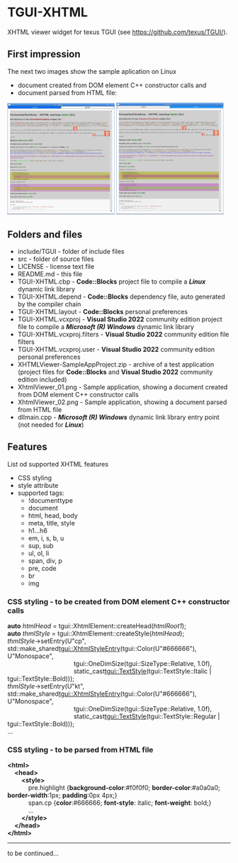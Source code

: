 # TGUI-XHTML
XHTML viewer widget for texus TGUI (see https://github.com/texus/TGUI/).

## First impression
The next two images show the sample aplication on Linux
* document created from DOM element C++ constructor calls and
* document parsed from HTML file:

<img src="XhtmlViewer_01.png" width="48%"/>  <img src="XhtmlViewer_02.png" width="48%"/>


## Folders and files
* include/TGUI                     - folder of include files
* src                              - folder of source files
* LICENSE                          - license text file
* README.md                        - this file
* TGUI-XHTML.cbp                   - **Code::Blocks** project file to compile a ***Linux*** dynamic link library
* TGUI-XHTML.depend                - **Code::Blocks** dependency file, auto generated by the compiler chain
* TGUI-XHTML.layout                - **Code::Blocks** personal preferences
* TGUI-XHTML.vcxproj               - **Visual Studio 2022** community edition project file to compile a ***Microsoft (R) Windows*** dynamic link library
* TGUI-XHTML.vcxproj.filters       - **Visual Studio 2022** community edition file filters
* TGUI-XHTML.vcxproj.user          - **Visual Studio 2022** community edition personal preferences
* XHTMLViewer-SampleAppProject.zip - archive of a test application (project files for **Code::Blocks** and **Visual Studio 2022** community edition included)
* XhtmlViewer_01.png               - Sample application, showing a document created from DOM element C++ constructor calls
* XhtmlViewer_02.png               - Sample application, showing a document parsed from HTML file
* dllmain.cpp                      - ***Microsoft (R) Windows*** dynamic link library entry point (not needed for ***Linux***)

## Features
List od supported XHTML features
* CSS styling
* style attribute
* supported tags:
  * !documenttype
  * document
  * html, head, body
  * meta, title, style
  * h1...h6
  * em, i, s, b, u
  * sup, sub
  * ul, ol, li
  * span, div, p
  * pre, code
  * br
  * img

### CSS styling - to be created from DOM element C++ constructor calls
**auto** *htmlHead* = tgui::XhtmlElement::createHead(*htmlRoot1*);<br/>
**auto** *thmlStyle* = tgui::XhtmlElement::createStyle(*htmlHead*);<br/>
*thmlStyle*->setEntry(U"cp", std::make_shared<tgui::XhtmlStyleEntry>(tgui::Color(U"#666666"), U"Monospace",<br/>
&nbsp; &nbsp; &nbsp; &nbsp; &nbsp; &nbsp; &nbsp; &nbsp; &nbsp; &nbsp; &nbsp; &nbsp; &nbsp; &nbsp; &nbsp; &nbsp; &nbsp; &nbsp; &nbsp; tgui::OneDimSize(tgui::SizeType::Relative, 1.0f),<br/>
&nbsp; &nbsp; &nbsp; &nbsp; &nbsp; &nbsp; &nbsp; &nbsp; &nbsp; &nbsp; &nbsp; &nbsp; &nbsp; &nbsp; &nbsp; &nbsp; &nbsp; &nbsp; &nbsp; static_cast<tgui::TextStyle>(tgui::TextStyle::Italic  | tgui::TextStyle::Bold)));<br/>
*thmlStyle*->setEntry(U"kt", std::make_shared<tgui::XhtmlStyleEntry>(tgui::Color(U"#666666"), U"Monospace",<br/>
&nbsp; &nbsp; &nbsp; &nbsp; &nbsp; &nbsp; &nbsp; &nbsp; &nbsp; &nbsp; &nbsp; &nbsp; &nbsp; &nbsp; &nbsp; &nbsp; &nbsp; &nbsp; &nbsp; tgui::OneDimSize(tgui::SizeType::Relative, 1.0f),<br/>
&nbsp; &nbsp; &nbsp; &nbsp; &nbsp; &nbsp; &nbsp; &nbsp; &nbsp; &nbsp; &nbsp; &nbsp; &nbsp; &nbsp; &nbsp; &nbsp; &nbsp; &nbsp; &nbsp; static_cast<tgui::TextStyle>(tgui::TextStyle::Regular | tgui::TextStyle::Bold)));<br/>
...<br/>

### CSS styling - to be parsed from HTML file
**&lt;html&gt;**<br/>
&nbsp; &nbsp; **&lt;head&gt;**<br/>
&nbsp; &nbsp; &nbsp; &nbsp; **&lt;style&gt;**<br/>
&nbsp; &nbsp; &nbsp; &nbsp; &nbsp; &nbsp; pre.highlight {**background-color**:#f0f0f0; **border-color**:#a0a0a0; **border-width**:1px; **padding**:0px 4px;}<br/>
&nbsp; &nbsp; &nbsp; &nbsp; &nbsp; &nbsp; span.cp {**color**:#666666; **font-style**: italic; **font-weight**: bold;}<br/>
&nbsp; &nbsp; &nbsp; &nbsp; &nbsp; &nbsp; ...<br/>
&nbsp; &nbsp; &nbsp; &nbsp; **&lt;/style&gt;**<br/>
&nbsp; &nbsp; **&lt;/head&gt;**<br/>
**&lt;/html&gt;**

----

to be continued...
